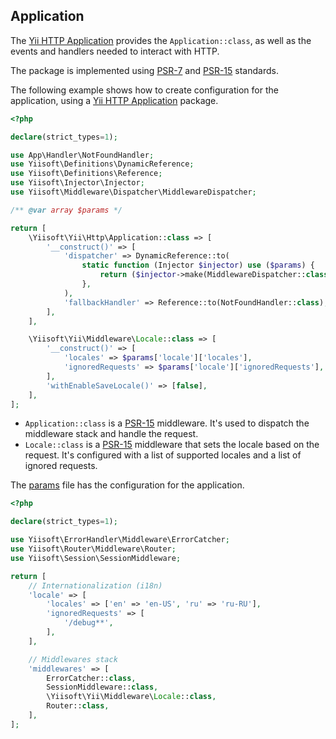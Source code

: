 ## Application

The [Yii HTTP Application](https://github.com/yiisoft/yii-http) provides the `Application::class`, as well as the events
and handlers needed to interact with HTTP.

The package is implemented using [PSR-7](https://www.php-fig.org/psr/psr-7/) and [PSR-15](https://www.php-fig.org/psr/psr-15/) standards.

The following example shows how to create configuration for the application, using a [Yii HTTP Application](https://github.com/yiisoft/yii-http) package.

```php
<?php

declare(strict_types=1);

use App\Handler\NotFoundHandler;
use Yiisoft\Definitions\DynamicReference;
use Yiisoft\Definitions\Reference;
use Yiisoft\Injector\Injector;
use Yiisoft\Middleware\Dispatcher\MiddlewareDispatcher;

/** @var array $params */

return [
    \Yiisoft\Yii\Http\Application::class => [
        '__construct()' => [
            'dispatcher' => DynamicReference::to(
                static function (Injector $injector) use ($params) {
                    return ($injector->make(MiddlewareDispatcher::class))->withMiddlewares($params['middlewares']);
                },
            ),
            'fallbackHandler' => Reference::to(NotFoundHandler::class),
        ],
    ],

    \Yiisoft\Yii\Middleware\Locale::class => [
        '__construct()' => [
            'locales' => $params['locale']['locales'],
            'ignoredRequests' => $params['locale']['ignoredRequests'],
        ],
        'withEnableSaveLocale()' => [false],
    ],
];
```

- `Application::class` is a [PSR-15](https://www.php-fig.org/psr/psr-15/) middleware. It's used to dispatch the middleware
stack and handle the request.
- `Locale::class` is a [PSR-15](https://www.php-fig.org/psr/psr-15/) middleware that sets the locale based on the
request. It's configured with a list of supported locales and a list of ignored requests.

The [params](https://github.com/yii-tools/app/blob/main/config/params.php) file has the configuration for the
application.

```php
<?php

declare(strict_types=1);

use Yiisoft\ErrorHandler\Middleware\ErrorCatcher;
use Yiisoft\Router\Middleware\Router;
use Yiisoft\Session\SessionMiddleware;

return [
    // Internationalization (i18n)
    'locale' => [
        'locales' => ['en' => 'en-US', 'ru' => 'ru-RU'],
        'ignoredRequests' => [
            '/debug**',
        ],
    ],

    // Middlewares stack
    'middlewares' => [
        ErrorCatcher::class,
        SessionMiddleware::class,
        \Yiisoft\Yii\Middleware\Locale::class,
        Router::class,
    ],
];
```
